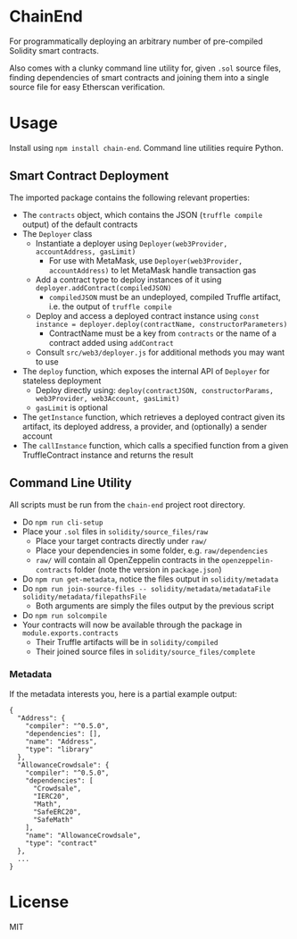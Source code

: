 # ChainEnd
For programmatically deploying an arbitrary number of pre-compiled Solidity smart contracts.

Also comes with a clunky command line utility for, given `.sol` source files, finding dependencies of smart contracts and joining them into a single source file for easy Etherscan verification.

# Usage

Install using `npm install chain-end`. Command line utilities require Python.

## Smart Contract Deployment

The imported package contains the following relevant properties:
- The `contracts` object, which contains the JSON (`truffle compile` output) of the default contracts
- The `Deployer` class
    - Instantiate a deployer using `Deployer(web3Provider, accountAddress, gasLimit)`
        - For use with MetaMask, use `Deployer(web3Provider, accountAddress)` to let MetaMask handle transaction gas
    - Add a contract type to deploy instances of it using `deployer.addContract(compiledJSON)`
        - `compiledJSON` must be an undeployed, compiled Truffle artifact, i.e. the output of `truffle compile`
    - Deploy and access a deployed contract instance using `const instance = deployer.deploy(contractName, constructorParameters)`
        - ContractName must be a key from `contracts` or the name of a contract added using `addContract`
    - Consult `src/web3/deployer.js` for additional methods you may want to use
- The `deploy` function, which exposes the internal API of `Deployer` for stateless deployment
    - Deploy directly using: `deploy(contractJSON, constructorParams, web3Provider, web3Account, gasLimit)`
    - `gasLimit` is optional
- The `getInstance` function, which retrieves a deployed contract given its artifact, its deployed address, a provider, and (optionally) a sender account
- The `callInstance` function, which calls a specified function from a given TruffleContract instance and returns the result

## Command Line Utility

All scripts must be run from the `chain-end` project root directory.

- Do `npm run cli-setup`
- Place your `.sol` files in `solidity/source_files/raw`
    - Place your target contracts directly under `raw/`
    - Place your dependencies in some folder, e.g. `raw/dependencies`
    - `raw/` will contain all OpenZeppelin contracts in the `openzeppelin-contracts` folder (note the version in `package.json`)
- Do `npm run get-metadata`, notice the files output in `solidity/metadata`
- Do `npm run join-source-files -- solidity/metadata/metadataFile solidity/metadata/filepathsFile`
    - Both arguments are simply the files output by the previous script
- Do `npm run solcompile`
- Your contracts will now be available through the package in `module.exports.contracts`
    - Their Truffle artifacts will be in `solidity/compiled`
    - Their joined source files in `solidity/source_files/complete`

### Metadata

If the metadata interests you, here is a partial example output:
```
{
  "Address": {
    "compiler": "^0.5.0",
    "dependencies": [],
    "name": "Address",
    "type": "library"
  },
  "AllowanceCrowdsale": {
    "compiler": "^0.5.0",
    "dependencies": [
      "Crowdsale",
      "IERC20",
      "Math",
      "SafeERC20",
      "SafeMath"
    ],
    "name": "AllowanceCrowdsale",
    "type": "contract"
  },
  ...
}
```
    
# License
MIT
